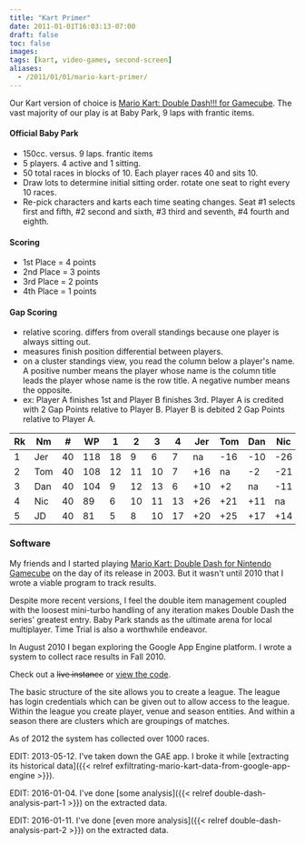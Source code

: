 ```yaml
---
title: "Kart Primer"
date: 2011-01-01T16:03:13-07:00
draft: false
toc: false
images:
tags: [kart, video-games, second-screen]
aliases:
  - /2011/01/01/mario-kart-primer/
---
```


Our Kart version of choice is [Mario Kart: Double Dash!!! for Gamecube][0]. The vast majority of our play is at Baby Park, 9 laps with frantic items.

#### Official Baby Park
- 150cc. versus. 9 laps. frantic items
- 5 players. 4 active and 1 sitting.
- 50 total races in blocks of 10. Each player races 40 and sits 10.
- Draw lots to determine initial sitting order. rotate one seat to right every 10 races.
- Re-pick characters and karts each time seating changes. Seat #1 selects first and fifth, #2 second and sixth, #3 third and seventh, #4 fourth and eighth.

#### Scoring
- 1st Place = 4 points
- 2nd Place = 3 points
- 3rd Place = 2 points
- 4th Place = 1 points

#### Gap Scoring
- relative scoring. differs from overall standings because one player is always sitting out.
- measures finish position differential between players.
- on a cluster standings view, you read the column below a player's name. A positive number means the player whose name is the column title leads the player whose name is the row title. A negative number means the opposite.
- ex: Player A finishes 1st and Player B finishes 3rd. Player A is credited with 2 Gap Points relative to Player B. Player B is debited 2 Gap Points relative to Player A.

|Rk|Nm|#|WP|1|2|3|4|Jer|Tom|Dan|Nic|JD|
|--- |--- |--- |--- |--- |--- |--- |--- |--- |--- |--- |--- |--- |
|1|Jer|40|118|18|9|6|7|na|-16|-10|-26|-20|
|2|Tom|40|108|12|11|10|7|+16|na|-2|-21|-25|
|3|Dan|40|104|9|12|13|6|+10|+2|na|-11|-17|
|4|Nic|40|89|6|10|11|13|+26|+21|+11|na|-14|
|5|JD|40|81|5|8|10|17|+20|+25|+17|+14|na|

### Software

My friends and I started playing [Mario Kart: Double Dash for Nintendo Gamecube][0] on the day of its release in 2003. But it wasn't until 2010 that I wrote a viable program to track results.

Despite more recent versions, I feel the double item management coupled with the loosest mini-turbo handling of any iteration makes Double Dash the series' greatest entry. Baby Park stands as the ultimate arena for local multiplayer. Time Trial is also a worthwhile endeavor.

In August 2010 I began exploring the Google App Engine platform. I wrote a system to collect race results in Fall 2010.

Check out a <del>live instance</del> or [view the code][2].

The basic structure of the site allows you to create a league. The league has login credentials which can be given out to allow access to the league. Within the league you create player, venue and season entities. And within a season there are clusters which are groupings of matches.

As of 2012 the system has collected over 1000 races.

EDIT: 2013-05-12. I've taken down the GAE app. I broke it while [extracting its historical data]({{< relref exfiltrating-mario-kart-data-from-google-app-engine >}}).

EDIT: 2016-01-04. I've done [some analysis]({{< relref double-dash-analysis-part-1 >}}) on the extracted data.

EDIT: 2016-01-11. I've done [even more analysis]({{< relref double-dash-analysis-part-2 >}}) on the extracted data.

  [0]: http://en.wikipedia.org/wiki/Mario_Kart:_Double_Dash%E2%80%BC
  [1]: http://babyparkdd.appspot.com/
  [2]: https://github.com/tphummel/junk/blob/master/gaej-kart/

